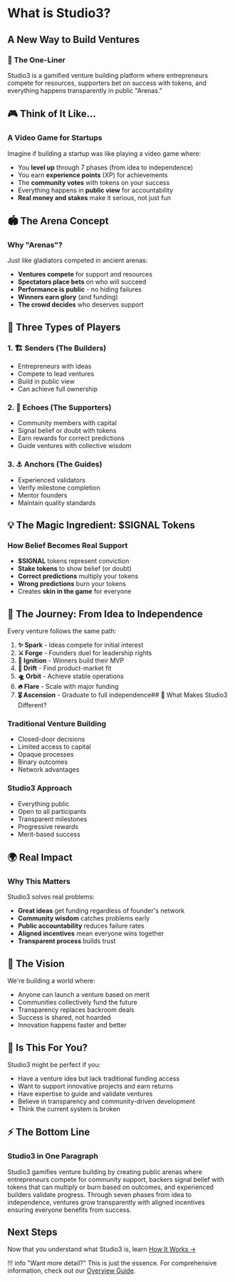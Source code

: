 # What is Studio3?

## A New Way to Build Ventures

<div class="arena-card" markdown="1">

### 🌟 The One-Liner

Studio3 is a gamified venture building platform where entrepreneurs compete for resources, supporters bet on success with tokens, and everything happens transparently in public "Arenas."

</div>

## 🎮 Think of It Like...

### A Video Game for Startups

Imagine if building a startup was like playing a video game where:

- You **level up** through 7 phases (from idea to independence)
- You earn **experience points** (XP) for achievements
- The **community votes** with tokens on your success
- Everything happens in **public view** for accountability
- **Real money and stakes** make it serious, not just fun
## 🏟️ The Arena Concept

<div class="arena-card" markdown="1">

### Why "Arenas"?

Just like gladiators competed in ancient arenas:
- **Ventures compete** for support and resources
- **Spectators place bets** on who will succeed
- **Performance is public** - no hiding failures
- **Winners earn glory** (and funding)
- **The crowd decides** who deserves support
</div>

## 👥 Three Types of Players

### 1. 🏗️ Senders (The Builders)
- Entrepreneurs with ideas
- Compete to lead ventures
- Build in public view
- Can achieve full ownership

### 2. 📡 Echoes (The Supporters)
- Community members with capital
- Signal belief or doubt with tokens
- Earn rewards for correct predictions
- Guide ventures with collective wisdom

### 3. ⚓ Anchors (The Guides)
- Experienced validators
- Verify milestone completion
- Mentor founders
- Maintain quality standards

## 💡 The Magic Ingredient: $SIGNAL Tokens

<div class="arena-card" markdown="1">

### How Belief Becomes Real Support

- **$SIGNAL** tokens represent conviction
- **Stake tokens** to show belief (or doubt)
- **Correct predictions** multiply your tokens
- **Wrong predictions** burn your tokens
- Creates **skin in the game** for everyone
</div>

## 🔄 The Journey: From Idea to Independence

Every venture follows the same path:

1. **✨ Spark** - Ideas compete for initial interest
2. **⚔️ Forge** - Founders duel for leadership rights
3. **🚀 Ignition** - Winners build their MVP
4. **🌊 Drift** - Find product-market fit
5. **🛸 Orbit** - Achieve stable operations
6. **🔥 Flare** - Scale with major funding
7. **🎖️ Ascension** - Graduate to full independence## 🎯 What Makes Studio3 Different?

### Traditional Venture Building
- Closed-door decisions
- Limited access to capital
- Opaque processes
- Binary outcomes
- Network advantages

### Studio3 Approach
- Everything public
- Open to all participants
- Transparent milestones
- Progressive rewards
- Merit-based success

## 🌍 Real Impact

<div class="arena-card" markdown="1">

### Why This Matters

Studio3 solves real problems:
- **Great ideas** get funding regardless of founder's network
- **Community wisdom** catches problems early
- **Public accountability** reduces failure rates
- **Aligned incentives** mean everyone wins together
- **Transparent process** builds trust
</div>

## 🚀 The Vision

We're building a world where:

- Anyone can launch a venture based on merit
- Communities collectively fund the future
- Transparency replaces backroom deals
- Success is shared, not hoarded
- Innovation happens faster and better

## 💭 Is This For You?

Studio3 might be perfect if you:

- Have a venture idea but lack traditional funding access
- Want to support innovative projects and earn returns
- Have expertise to guide and validate ventures
- Believe in transparency and community-driven development
- Think the current system is broken

## ⚡ The Bottom Line

<div class="arena-card" markdown="1">

### Studio3 in One Paragraph

Studio3 gamifies venture building by creating public arenas where entrepreneurs compete for community support, backers signal belief with tokens that can multiply or burn based on outcomes, and experienced builders validate progress. Through seven phases from idea to independence, ventures grow transparently with aligned incentives ensuring everyone benefits from success.

</div>

## Next Steps

Now that you understand what Studio3 is, learn [How It Works →](how-it-works.md)

!!! info "Want more detail?"
    This is just the essence. For comprehensive information, check out our [Overview Guide](../overview-guide/index.md).